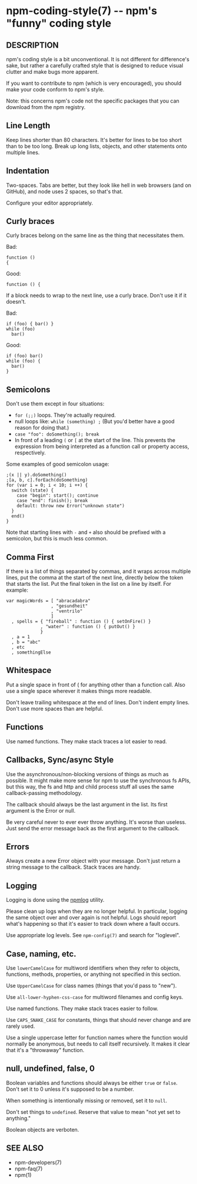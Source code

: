 npm-coding-style(7) -- npm's "funny" coding style
=================================================






































































































































































































































































































































































<extoc></extoc>

## DESCRIPTION

npm's coding style is a bit unconventional.  It is not different for
difference's sake, but rather a carefully crafted style that is
designed to reduce visual clutter and make bugs more apparent.

If you want to contribute to npm (which is very encouraged), you should
make your code conform to npm's style.

Note: this concerns npm's code not the specific packages that you can download from the npm registry.

## Line Length

Keep lines shorter than 80 characters.  It's better for lines to be
too short than to be too long.  Break up long lists, objects, and other
statements onto multiple lines.

## Indentation

Two-spaces.  Tabs are better, but they look like hell in web browsers
(and on GitHub), and node uses 2 spaces, so that's that.

Configure your editor appropriately.

## Curly braces

Curly braces belong on the same line as the thing that necessitates them.

Bad:

    function ()
    {

Good:

    function () {

If a block needs to wrap to the next line, use a curly brace.  Don't
use it if it doesn't.

Bad:

    if (foo) { bar() }
    while (foo)
      bar()

Good:

    if (foo) bar()
    while (foo) {
      bar()
    }

## Semicolons

Don't use them except in four situations:

* `for (;;)` loops.  They're actually required.
* null loops like: `while (something) ;` (But you'd better have a good
  reason for doing that.)
* `case "foo": doSomething(); break`
* In front of a leading `(` or `[` at the start of the line.
  This prevents the expression from being interpreted
  as a function call or property access, respectively.

Some examples of good semicolon usage:

    ;(x || y).doSomething()
    ;[a, b, c].forEach(doSomething)
    for (var i = 0; i < 10; i ++) {
      switch (state) {
        case "begin": start(); continue
        case "end": finish(); break
        default: throw new Error("unknown state")
      }
      end()
    }

Note that starting lines with `-` and `+` also should be prefixed
with a semicolon, but this is much less common.

## Comma First

If there is a list of things separated by commas, and it wraps
across multiple lines, put the comma at the start of the next
line, directly below the token that starts the list.  Put the
final token in the list on a line by itself.  For example:

    var magicWords = [ "abracadabra"
                     , "gesundheit"
                     , "ventrilo"
                     ]
      , spells = { "fireball" : function () { setOnFire() }
                 , "water" : function () { putOut() }
                 }
      , a = 1
      , b = "abc"
      , etc
      , somethingElse

## Whitespace

Put a single space in front of ( for anything other than a function call.
Also use a single space wherever it makes things more readable.

Don't leave trailing whitespace at the end of lines.  Don't indent empty
lines.  Don't use more spaces than are helpful.

## Functions

Use named functions.  They make stack traces a lot easier to read.

## Callbacks, Sync/async Style

Use the asynchronous/non-blocking versions of things as much as possible.
It might make more sense for npm to use the synchronous fs APIs, but this
way, the fs and http and child process stuff all uses the same callback-passing
methodology.

The callback should always be the last argument in the list.  Its first
argument is the Error or null.

Be very careful never to ever ever throw anything.  It's worse than useless.
Just send the error message back as the first argument to the callback.

## Errors

Always create a new Error object with your message.  Don't just return a
string message to the callback.  Stack traces are handy.

## Logging

Logging is done using the [npmlog](https://github.com/npm/npmlog)
utility.

Please clean up logs when they are no longer helpful.  In particular,
logging the same object over and over again is not helpful.  Logs should
report what's happening so that it's easier to track down where a fault
occurs.

Use appropriate log levels.  See `npm-config(7)` and search for
"loglevel".

## Case, naming, etc.

Use `lowerCamelCase` for multiword identifiers when they refer to objects,
functions, methods, properties, or anything not specified in this section.

Use `UpperCamelCase` for class names (things that you'd pass to "new").

Use `all-lower-hyphen-css-case` for multiword filenames and config keys.

Use named functions.  They make stack traces easier to follow.

Use `CAPS_SNAKE_CASE` for constants, things that should never change
and are rarely used.

Use a single uppercase letter for function names where the function
would normally be anonymous, but needs to call itself recursively.  It
makes it clear that it's a "throwaway" function.

## null, undefined, false, 0

Boolean variables and functions should always be either `true` or
`false`.  Don't set it to 0 unless it's supposed to be a number.

When something is intentionally missing or removed, set it to `null`.

Don't set things to `undefined`.  Reserve that value to mean "not yet
set to anything."

Boolean objects are verboten.

## SEE ALSO

* npm-developers(7)
* npm-faq(7)
* npm(1)
